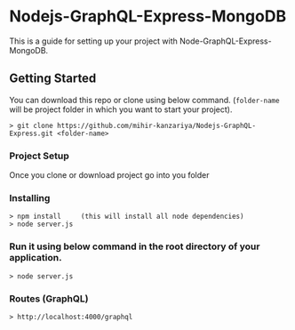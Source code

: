 
# Nodejs-GraphQL-Express-MongoDB
This is a guide for setting up your project with Node-GraphQL-Express-MongoDB.

## Getting Started
You can download this repo or clone using below command. (`folder-name` will be project folder in which you want to start your project).
```
> git clone https://github.com/mihir-kanzariya/Nodejs-GraphQL-Express.git <folder-name>
```

### Project Setup
Once you clone or download project go into you folder

### Installing
```
> npm install     (this will install all node dependencies)
> node server.js
```

### Run it using below command in the root directory of your application.
```
> node server.js
```

### Routes (GraphQL)
```
> http://localhost:4000/graphql
```

